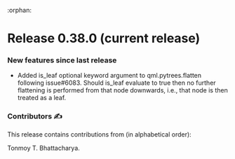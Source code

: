 :orphan:

# Release 0.38.0 (current release)

<h3>New features since last release</h3>

* Added is_leaf optional keyword argument to qml.pytrees.flatten following issue#6083. Should is_leaf evaluate to true then no further flattening is performed from that node downwards, i.e., that node is then treated as a leaf.   

<h3>Contributors ✍️</h3>

This release contains contributions from (in alphabetical order):

Tonmoy T. Bhattacharya.